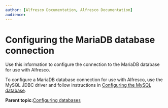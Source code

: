 ```yaml
---
author: [Alfresco Documentation, Alfresco Documentation]
audience: 
---
```


# Configuring the MariaDB database connection

Use this information to configure the connection to the MariaDB database for use with Alfresco.

To configure a MariaDB database connection for use with Alfresco, use the MySQL JDBC driver and follow instructions in [Configuring the MySQL database](../tasks/mysql-config.md).

**Parent topic:**[Configuring databases](../concepts/intro-db-setup.md)

